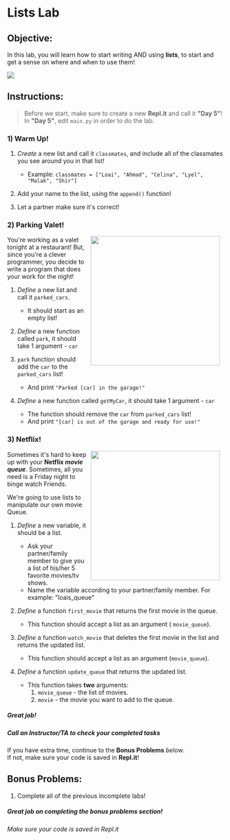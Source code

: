 # Lists Lab

## Objective: 
In this lab, you will learn how to start writing AND using **lists**, to start and get a sense on where and when to use them!





<img src="https://media3.giphy.com/media/msr7xTmnlZ79K/giphy.gif">







## Instructions:
> Before we start, make sure to create a new **Repl.it** and call it **"Day 5"**!  
> In **"Day 5"**, edit `main.py` in order to do the lab.


### 1) Warm Up!
1. *Create* a new list and call it `classmates`, and include all of the classmates you see around you in that list!
    - Example: `classmates = ["Loai", "Ahmad", "Celina", "Lyel", "Malak", "Shir"]`

2. Add your name to the list, using the `append()` function!

3. Let a partner make sure it's correct!


### 2) Parking Valet!
<img src="https://media.giphy.com/media/l2JeiEsorC1bp6f28/giphy.gif" align="right" hspace="10" width="300">


You're working as a valet tonight at a restaurant! But, since you're a clever programmer, you decide to write a program that does your work for the night!  

1. *Define* a new list and call it `parked_cars`.
    - It should start as an empty list!

2. *Define* a new function called `park`, it should take 1 argument - `car`

3. `park` function should add the `car` to the `parked_cars` list!
    - And print `"Parked [car] in the garage!"`
    
4. *Define* a new function called `getMyCar`, it should take 1 argument - `car`
    - The function should remove the `car` from `parked_cars` list!
    - And print `"[car] is out of the garage and ready for use!"`


### 3) Netflix!

<img src="https://s3.amazonaws.com/after-school-assets/netflix-queue.jpg" align="right" hspace="10" width="300">

Sometimes it's hard to keep up with your **Netflix *movie queue***. Sometimes, all you need is a Friday night to binge watch Friends.

We're going to use lists to manipulate our own movie Queue.


1. *Define* a new variable, it should be a list.
    - Ask your partner/family member to give you a list of his/her 5 favorite movies/tv shows.
    - Name the variable according to your partner/family member. For example: "loais_queue"

2. *Define* a function `first_movie` that returns the first movie in the queue. 
    - This function should accept a list as an argument ( `movie_queue`).


3. *Define* a function `watch_movie` that deletes the first movie in the list and returns the updated list.
    - This function should accept a list as an argument (`movie_queue`).

4. *Define* a function `update_queue` that returns the updated list. 
    - This function takes **two** arguments:
        1. `movie_queue` - the list of movies.
        2. `movie` - the movie you want to add to the queue.


##### Great job!
##### Call an Instructor/TA to check your completed tasks
 

If you have extra time, continue to the **Bonus Problems** *below*.  
If not, make sure your code is saved in **Repl.it**!







## Bonus Problems:

1. Complete all of the previous incomplete labs!


##### Great job on completing the bonus problems section!  
###### Make sure your code is saved in Repl.it


